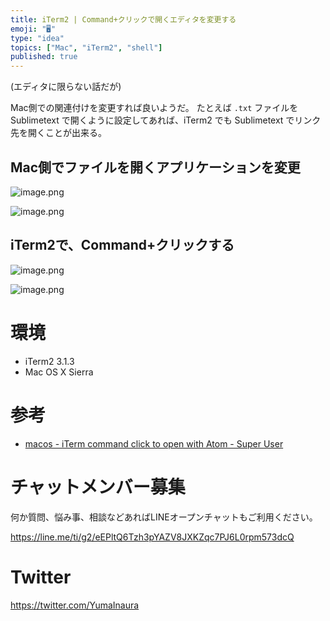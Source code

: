 ```yaml
---
title: iTerm2 | Command+クリックで開くエディタを変更する
emoji: "🖥"
type: "idea"
topics: ["Mac", "iTerm2", "shell"]
published: true
---
```


(エディタに限らない話だが)

Mac側での関連付けを変更すれば良いようだ。
たとえば `.txt` ファイルを Sublimetext で開くように設定してあれば、iTerm2 でも Sublimetext でリンク先を開くことが出来る。

## Mac側でファイルを開くアプリケーションを変更

![image.png](https://qiita-image-store.s3.amazonaws.com/0/89618/61c58f59-5ba5-224f-f98a-ee2f24218a44.png)

![image.png](https://qiita-image-store.s3.amazonaws.com/0/89618/508a9db4-0b8a-0dd2-51e2-74ee28a12df5.png)

## iTerm2で、Command+クリックする

![image.png](https://qiita-image-store.s3.amazonaws.com/0/89618/d703d7f9-43d7-55fa-c880-9b505fa0d094.png)

![image.png](https://qiita-image-store.s3.amazonaws.com/0/89618/0f365bb1-9fc1-3ffd-cc0a-7bebeecfc013.png)


# 環境

- iTerm2 3.1.3
- Mac OS X Sierra

# 参考

- [macos - iTerm command click to open with Atom - Super User](https://superuser.com/questions/987259/iterm-command-click-to-open-with-atom)









<!-- Update From Qiita API -->

# チャットメンバー募集


何か質問、悩み事、相談などあればLINEオープンチャットもご利用ください。

https://line.me/ti/g2/eEPltQ6Tzh3pYAZV8JXKZqc7PJ6L0rpm573dcQ





# Twitter


https://twitter.com/YumaInaura


<!-- Update From Qiita API -->


